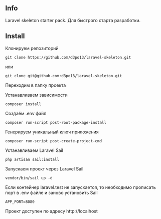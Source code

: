 ## Info

Laravel skeleton starter pack. Для быстрого старта разработки.

## Install

Клонируем репозиторий 

    git clone https://github.com/d3po13/laravel-skeleton.git

или

    git clone git@github.com:d3po13/laravel-skeleton.git

Переходим в папку проекта

Устанавливаем зависимости

    composer install

Создаём .env файл 

    composer run-script post-root-package-install

Генерируем уникальный ключ приложения

    composer run-script post-create-project-cmd

Устанавливаем Laravel Sail

    php artisan sail:install

Запускаем проект через Laravel Sail

    vendor/bin/sail up -d

Если контейнер laravel.test не запускается, то необходимо прописать порт в .env файле и заново установить Sail

    APP_PORT=8080

Проект доступен по адресу http://localhost

